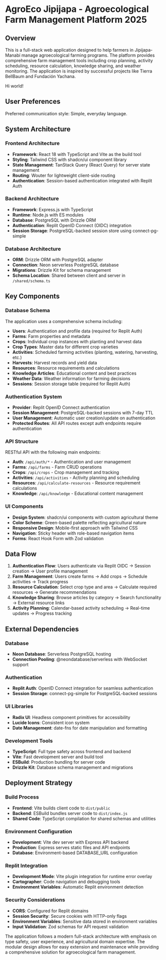 # AgroEco Jipijapa - Agroecological Farm Management Platform 2025

## Overview

This is a full-stack web application designed to help farmers in Jipijapa-Manabí manage agroecological farming programs. The platform provides comprehensive farm management tools including crop planning, activity scheduling, resource calculation, knowledge sharing, and weather monitoring. The application is inspired by successful projects like Tierra BellBaum and Fundación Yachana.

Hi world!

## User Preferences

Preferred communication style: Simple, everyday language.

## System Architecture

### Frontend Architecture
- **Framework**: React 18 with TypeScript and Vite as the build tool
- **Styling**: Tailwind CSS with shadcn/ui component library
- **State Management**: TanStack Query (React Query) for server state management
- **Routing**: Wouter for lightweight client-side routing
- **Authentication**: Session-based authentication integrated with Replit Auth

### Backend Architecture
- **Framework**: Express.js with TypeScript
- **Runtime**: Node.js with ES modules
- **Database**: PostgreSQL with Drizzle ORM
- **Authentication**: Replit OpenID Connect (OIDC) integration
- **Session Storage**: PostgreSQL-backed session store using connect-pg-simple

### Database Architecture
- **ORM**: Drizzle ORM with PostgreSQL adapter
- **Connection**: Neon serverless PostgreSQL database
- **Migrations**: Drizzle Kit for schema management
- **Schema Location**: Shared between client and server in `/shared/schema.ts`

## Key Components

### Database Schema
The application uses a comprehensive schema including:
- **Users**: Authentication and profile data (required for Replit Auth)
- **Farms**: Farm properties and metadata
- **Crops**: Individual crop instances with planting and harvest data
- **Crop Types**: Master data for different crop varieties
- **Activities**: Scheduled farming activities (planting, watering, harvesting, etc.)
- **Harvests**: Harvest records and yield data
- **Resources**: Resource requirements and calculations
- **Knowledge Articles**: Educational content and best practices
- **Weather Data**: Weather information for farming decisions
- **Sessions**: Session storage table (required for Replit Auth)

### Authentication System
- **Provider**: Replit OpenID Connect authentication
- **Session Management**: PostgreSQL-backed sessions with 7-day TTL
- **User Management**: Automatic user creation/update on authentication
- **Protected Routes**: All API routes except auth endpoints require authentication

### API Structure
RESTful API with the following main endpoints:
- **Auth**: `/api/auth/*` - Authentication and user management
- **Farms**: `/api/farms` - Farm CRUD operations
- **Crops**: `/api/crops` - Crop management and tracking
- **Activities**: `/api/activities` - Activity planning and scheduling
- **Resources**: `/api/calculate-resources` - Resource requirement calculations
- **Knowledge**: `/api/knowledge` - Educational content management

### UI Components
- **Design System**: shadcn/ui components with custom agricultural theme
- **Color Scheme**: Green-based palette reflecting agricultural nature
- **Responsive Design**: Mobile-first approach with Tailwind CSS
- **Navigation**: Sticky header with role-based navigation items
- **Forms**: React Hook Form with Zod validation

## Data Flow

1. **Authentication Flow**: Users authenticate via Replit OIDC → Session creation → User profile management
2. **Farm Management**: Users create farms → Add crops → Schedule activities → Track progress
3. **Resource Calculation**: Select crop type and area → Calculate required resources → Generate recommendations
4. **Knowledge Sharing**: Browse articles by category → Search functionality → External resource links
5. **Activity Planning**: Calendar-based activity scheduling → Real-time updates → Progress tracking

## External Dependencies

### Database
- **Neon Database**: Serverless PostgreSQL hosting
- **Connection Pooling**: @neondatabase/serverless with WebSocket support

### Authentication
- **Replit Auth**: OpenID Connect integration for seamless authentication
- **Session Storage**: connect-pg-simple for PostgreSQL-backed sessions

### UI Libraries
- **Radix UI**: Headless component primitives for accessibility
- **Lucide Icons**: Consistent icon system
- **Date Management**: date-fns for date manipulation and formatting

### Development Tools
- **TypeScript**: Full type safety across frontend and backend
- **Vite**: Fast development server and build tool
- **ESBuild**: Production bundling for server code
- **Drizzle Kit**: Database schema management and migrations

## Deployment Strategy

### Build Process
- **Frontend**: Vite builds client code to `dist/public`
- **Backend**: ESBuild bundles server code to `dist/index.js`
- **Shared Code**: TypeScript compilation for shared schemas and utilities

### Environment Configuration
- **Development**: Vite dev server with Express API backend
- **Production**: Express serves static files and API endpoints
- **Database**: Environment-based DATABASE_URL configuration

### Replit Integration
- **Development Mode**: Vite plugin integration for runtime error overlay
- **Cartographer**: Code navigation and debugging tools
- **Environment Variables**: Automatic Replit environment detection

### Security Considerations
- **CORS**: Configured for Replit domains
- **Session Security**: Secure cookies with HTTP-only flags
- **Environment Variables**: Sensitive data stored in environment variables
- **Input Validation**: Zod schemas for API request validation

The application follows a modern full-stack architecture with emphasis on type safety, user experience, and agricultural domain expertise. The modular design allows for easy extension and maintenance while providing a comprehensive solution for agroecological farm management.
